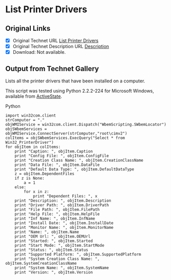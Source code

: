 # List Printer Drivers

## Original Links

- [x] Original Technet URL [List Printer Drivers](https://gallery.technet.microsoft.com/86eb8a54-a403-4e41-82d0-df9364564178)
- [x] Original Technet Description URL [Description](https://gallery.technet.microsoft.com/86eb8a54-a403-4e41-82d0-df9364564178/description)
- [x] Download: Not available.

## Output from Technet Gallery

Lists all the printer drivers that have been installed on a computer.

This script was tested using Python 2.2.2-224 for Microsoft Windows, available from [ActiveState](http://www.activestate.com).

Python

```
import win32com.client
strComputer = "."
objWMIService = win32com.client.Dispatch("WbemScripting.SWbemLocator")
objSWbemServices = objWMIService.ConnectServer(strComputer,"root\cimv2")
colItems = objSWbemServices.ExecQuery("Select * from Win32_PrinterDriver")
for objItem in colItems:
    print "Caption: ", objItem.Caption
    print "Config File: ", objItem.ConfigFile
    print "Creation Class Name: ", objItem.CreationClassName
    print "Data File: ", objItem.DataFile
    print "Default Data Type: ", objItem.DefaultDataType
    z = objItem.DependentFiles
    if z is None:
        a = 1
    else:
        for x in z:
            print "Dependent Files: ", x
    print "Description: ", objItem.Description
    print "Driver Path: ", objItem.DriverPath
    print "File Path: ", objItem.FilePath
    print "Help File: ", objItem.HelpFile
    print "Inf Name: ", objItem.InfName
    print "Install Date: ", objItem.InstallDate
    print "Monitor Name: ", objItem.MonitorName
    print "Name: ", objItem.Name
    print "OEM Url: ", objItem.OEMUrl
    print "Started: ", objItem.Started
    print "Start Mode: ", objItem.StartMode
    print "Status: ", objItem.Status
    print "Supported Platform: ", objItem.SupportedPlatform
    print "System Creation Class Name: ", objItem.SystemCreationClassName
    print "System Name: ", objItem.SystemName
    print "Version: ", objItem.Version
```


